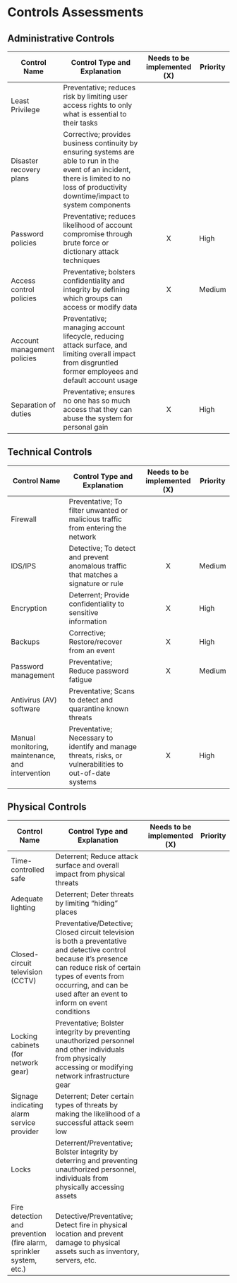# Controls Assessments

## Administrative Controls
| Control Name | Control Type and Explanation | Needs to be implemented (X) | Priority |
| --- | --- | :---: | --- |
| Least Privilege | Preventative; reduces risk by limiting user access rights to only what is essential to their tasks |  |  |
| Disaster recovery plans | Corrective; provides business continuity by ensuring systems are able to run in the event of an incident, there is limited to no loss of productivity downtime/impact to system components |  |  |
| Password policies | Preventative; reduces likelihood of account compromise through brute force or dictionary attack techniques | X | High |
| Access control policies | Preventative; bolsters confidentiality and integrity by defining which groups can access or modify data | X | Medium |
| Account management policies | Preventative; managing account lifecycle, reducing attack surface, and limiting overall impact from disgruntled former employees and default account usage |  |  |
| Separation of duties | Preventative; ensures no one has so much access that they can abuse the system for personal gain | X | High |


## Technical Controls
| Control Name | Control Type and Explanation | Needs to be implemented (X) | Priority |
| --- | --- | :---: | --- |
| Firewall | Preventative; To filter unwanted or malicious traffic from entering the network |  |  |
| IDS/IPS | Detective; To detect and prevent anomalous traffic that matches a signature or rule | X | Medium |
| Encryption | Deterrent; Provide confidentiality to sensitive information | X | High |
| Backups | Corrective; Restore/recover from an event | X | High |
| Password management | Preventative; Reduce password fatigue | X | Medium |
| Antivirus (AV) software | Preventative; Scans to detect and quarantine known threats |  |  |
| Manual monitoring, maintenance, and intervention | Preventative; Necessary to identify and manage threats, risks, or vulnerabilities to out-of-date systems | X | High |


## Physical Controls
| Control Name | Control Type and Explanation | Needs to be implemented (X) | Priority |
| --- | --- | :---: | --- |
| Time-controlled safe | Deterrent; Reduce attack surface and overall impact from physical threats |  |  |
| Adequate lighting | Deterrent; Deter threats by limiting “hiding” places |  |  |
| Closed-circuit television (CCTV) | Preventative/Detective; Closed circuit television is both a preventative and detective control because it’s presence can reduce risk of certain types of events from occurring, and can be used after an event to inform on event conditions |  |  |
| Locking cabinets (for network gear) | Preventative; Bolster integrity by preventing unauthorized personnel and other individuals from physically accessing or modifying network infrastructure gear |  |  |
| Signage indicating alarm service provider | Deterrent; Deter certain types of threats by making the likelihood of a successful attack seem low |  |  |
| Locks | Deterrent/Preventative; Bolster integrity by deterring and preventing unauthorized personnel, individuals from physically accessing assets |  |  |
| Fire detection and prevention (fire alarm, sprinkler system, etc.) | Detective/Preventative; Detect fire in physical location and prevent damage to physical assets such as inventory, servers, etc. |  |  |
 
 










